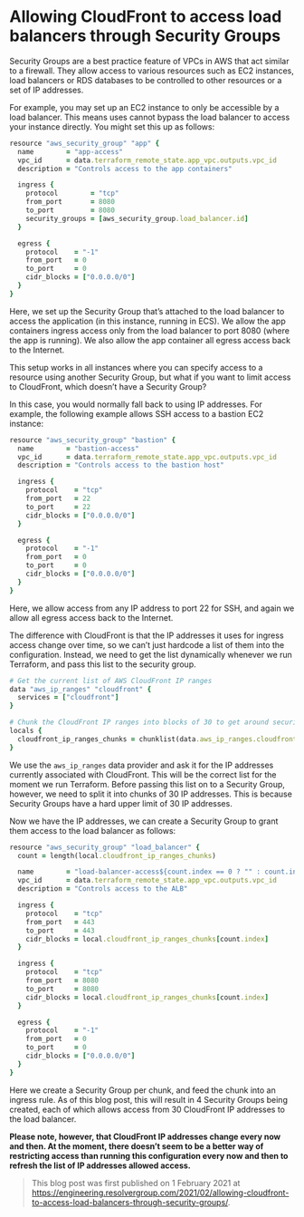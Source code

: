 # Allowing CloudFront to access load balancers through Security Groups

Security Groups are a best practice feature of VPCs in AWS that act similar to a firewall. They allow access to various resources such as EC2 instances, load balancers or RDS databases to be controlled to other resources or a set of IP addresses.

For example, you may set up an EC2 instance to only be accessible by a load balancer. This means uses cannot bypass the load balancer to access your instance directly. You might set this up as follows:

```ruby
resource "aws_security_group" "app" {
  name        = "app-access"
  vpc_id      = data.terraform_remote_state.app_vpc.outputs.vpc_id
  description = "Controls access to the app containers"

  ingress {
    protocol        = "tcp"
    from_port       = 8080
    to_port         = 8080
    security_groups = [aws_security_group.load_balancer.id]
  }

  egress {
    protocol    = "-1"
    from_port   = 0
    to_port     = 0
    cidr_blocks = ["0.0.0.0/0"]
  }
}
```

Here, we set up the Security Group that’s attached to the load balancer to access the application (in this instance, running in ECS). We allow the app containers ingress access only from the load balancer to port 8080 (where the app is running). We also allow the app container all egress access back to the Internet.

This setup works in all instances where you can specify access to a resource using another Security Group, but what if you want to limit access to CloudFront, which doesn’t have a Security Group?

In this case, you would normally fall back to using IP addresses. For example, the following example allows SSH access to a bastion EC2 instance:

```ruby
resource "aws_security_group" "bastion" {
  name        = "bastion-access"
  vpc_id      = data.terraform_remote_state.app_vpc.outputs.vpc_id
  description = "Controls access to the bastion host"

  ingress {
    protocol    = "tcp"
    from_port   = 22
    to_port     = 22
    cidr_blocks = ["0.0.0.0/0"]
  }

  egress {
    protocol    = "-1"
    from_port   = 0
    to_port     = 0
    cidr_blocks = ["0.0.0.0/0"]
  }
}
```

Here, we allow access from any IP address to port 22 for SSH, and again we allow all egress access back to the Internet.

The difference with CloudFront is that the IP addresses it uses for ingress access change over time, so we can’t just hardcode a list of them into the configuration. Instead, we need to get the list dynamically whenever we run Terraform, and pass this list to the security group.

```ruby
# Get the current list of AWS CloudFront IP ranges
data "aws_ip_ranges" "cloudfront" {
  services = ["cloudfront"]
}

# Chunk the CloudFront IP ranges into blocks of 30 to get around security group limits
locals {
  cloudfront_ip_ranges_chunks = chunklist(data.aws_ip_ranges.cloudfront.cidr_blocks, 30)
}
```

We use the `aws_ip_ranges` data provider and ask it for the IP addresses currently associated with CloudFront. This will be the correct list for the moment we run Terraform. Before passing this list on to a Security Group, however, we need to split it into chunks of 30 IP addresses. This is because Security Groups have a hard upper limit of 30 IP addresses.

Now we have the IP addresses, we can create a Security Group to grant them access to the load balancer as follows:

```ruby
resource "aws_security_group" "load_balancer" {
  count = length(local.cloudfront_ip_ranges_chunks)

  name        = "load-balancer-access${count.index == 0 ? "" : count.index + 1}"
  vpc_id      = data.terraform_remote_state.app_vpc.outputs.vpc_id
  description = "Controls access to the ALB"

  ingress {
    protocol    = "tcp"
    from_port   = 443
    to_port     = 443
    cidr_blocks = local.cloudfront_ip_ranges_chunks[count.index]
  }

  ingress {
    protocol    = "tcp"
    from_port   = 8080
    to_port     = 8080
    cidr_blocks = local.cloudfront_ip_ranges_chunks[count.index]
  }

  egress {
    protocol    = "-1"
    from_port   = 0
    to_port     = 0
    cidr_blocks = ["0.0.0.0/0"]
  }
}
```

Here we create a Security Group per chunk, and feed the chunk into an ingress rule. As of this blog post, this will result in 4 Security Groups being created, each of which allows access from 30 CloudFront IP addresses to the load balancer.

**Please note, however, that CloudFront IP addresses change every now and then. At the moment, there doesn’t seem to be a better way of restricting access than running this configuration every now and then to refresh the list of IP addresses allowed access.**

> This blog post was first published on 1 February 2021 at <https://engineering.resolvergroup.com/2021/02/allowing-cloudfront-to-access-load-balancers-through-security-groups/>.
